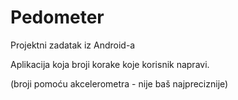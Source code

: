 # Pedometer

Projektni zadatak iz Android-a

Aplikacija koja broji korake koje korisnik napravi.

(broji pomoću akcelerometra - nije baš najpreciznije)

